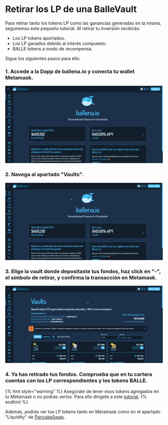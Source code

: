 # Retirar los LP de una BalleVault

Para retirar tanto los tokens LP como las ganancias generadas en la misma, seguiremos este pequeño tutorial. Al retirar tu inversión recibirás:

* Los LP tokens aportados.
* Los LP ganados debido al interés compuesto.
* BALLE tokens a modo de recompensa.

Sigue los siguientes pasos para ello:



### 1. Accede a la Dapp de ballena.io y conecta tu wallet Metamask.



![](../../../../.gitbook/assets/connect-wallet.gif)

### 

### 2. Navega al apartado "Vaults".



![](../../../../.gitbook/assets/navega-a-vaults.gif)

### 

### 3. Elige la vault donde depositaste tus fondos, haz click en "-", el símbolo de retirar, y confirma la transacción en Metamask.





![](../../../../.gitbook/assets/retirar-lp.gif)



### 4. Ya has retirado tus fondos. Comprueba que en tu cartera cuentas con los LP correspondientes y los tokens BALLE. 

{% hint style="warning" %}
Asegúrate de tener esos tokens agregados en tu Metamask o no podrás verlos. Para ello dirígete a este [tutorial](../metamask/como-anadir-un-token-personalizado-a-metamask.md). 
{% endhint %}

Además, podrás ver tus LP tokens tanto en Metamask como en el apartado "Liquidity" de [PancakeSwap](https://pancakeswap.finance/).





